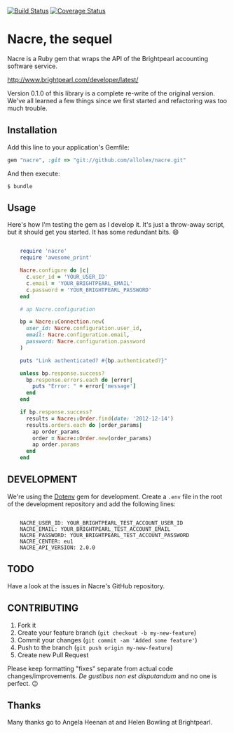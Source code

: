 [![Build Status](https://travis-ci.org/allolex/nacre.svg?branch=master)](https://travis-ci.org/allolex/nacre) [![Coverage Status](https://coveralls.io/repos/allolex/nacre/badge.png)](https://coveralls.io/r/allolex/nacre)


# Nacre, the sequel

Nacre is a Ruby gem that wraps the API of the Brightpearl accounting software service.

http://www.brightpearl.com/developer/latest/

Version 0.1.0 of this library is a complete re-write of the original version. We've all learned a few things since we first started and refactoring was too much trouble.

## Installation

Add this line to your application's Gemfile:

```ruby
gem "nacre", :git => "git://github.com/allolex/nacre.git"
```

And then execute:

```
$ bundle
```

## Usage

Here's how I'm testing the gem as I develop it. It's just a throw-away script,
but it should get you started. It has some redundant bits. :smile:

```ruby

    require 'nacre'
    require 'awesome_print'

    Nacre.configure do |c|
      c.user_id = 'YOUR_USER_ID'
      c.email = 'YOUR_BRIGHTPEARL_EMAIL'
      c.password = 'YOUR_BRIGHTPEARL_PASSWORD'
    end

    # ap Nacre.configuration

    bp = Nacre::Connection.new(
      user_id: Nacre.configuration.user_id,
      email: Nacre.configuration.email,
      password: Nacre.configuration.password
    )

    puts "Link authenticated? #{bp.authenticated?}"

    unless bp.response.success?
      bp.response.errors.each do |error|
        puts "Error: " + error['message']
      end
    end

    if bp.response.success?
      results = Nacre::Order.find(date: '2012-12-14')
      results.orders.each do |order_params|
        ap order_params
        order = Nacre::Order.new(order_params)
        ap order.params
      end
    end
```

## DEVELOPMENT


We're using the [Dotenv](https://github.com/bkeepers/dotenv) gem for
development. Create a `.env` file in the root of the development repository and
add the following lines:

```

    NACRE_USER_ID: YOUR_BRIGHTPEARL_TEST_ACCOUNT_USER_ID
    NACRE_EMAIL: YOUR_BRIGHTPEARL_TEST_ACCOUNT_EMAIL
    NACRE_PASSWORD: YOUR_BRIGHTPEARL_TEST_ACCOUNT_PASSWORD
    NACRE_CENTER: eu1
    NACRE_API_VERSION: 2.0.0
```


## TODO

Have a look at the issues in Nacre's GitHub repository.


## CONTRIBUTING

1. Fork it
2. Create your feature branch (`git checkout -b my-new-feature`)
3. Commit your changes (`git commit -am 'Added some feature'`)
4. Push to the branch (`git push origin my-new-feature`)
5. Create new Pull Request

Please keep formatting "fixes" separate from actual code changes/improvements. *De gustibus non est disputandum* and no one is perfect. :wink:

## Thanks 

Many thanks go to Angela Heenan at and Helen Bowling at Brightpearl.
